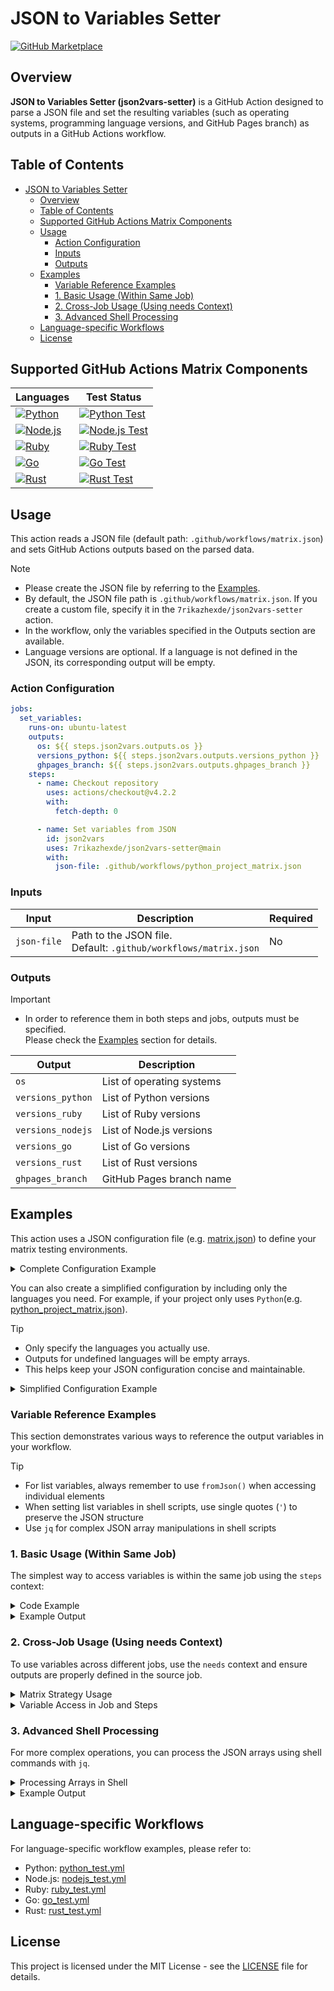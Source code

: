 # JSON to Variables Setter

[![GitHub Marketplace](https://img.shields.io/badge/Marketplace-JSON%20to%20Variables%20Setter-green?colorA=24292e&colorB=3fb950&logo=github)](https://github.com/marketplace/actions/json-to-variables-setter)

## Overview

**JSON to Variables Setter (json2vars-setter)** is a GitHub Action designed to parse a JSON file and set the resulting variables (such as operating systems, programming language versions, and GitHub Pages branch) as outputs in a GitHub Actions workflow.

## Table of Contents

- [JSON to Variables Setter](#json-to-variables-setter)
  - [Overview](#overview)
  - [Table of Contents](#table-of-contents)
  - [Supported GitHub Actions Matrix Components](#supported-github-actions-matrix-components)
  - [Usage](#usage)
    - [Action Configuration](#action-configuration)
    - [Inputs](#inputs)
    - [Outputs](#outputs)
  - [Examples](#examples)
    - [Variable Reference Examples](#variable-reference-examples)
    - [1. Basic Usage (Within Same Job)](#1-basic-usage-within-same-job)
    - [2. Cross-Job Usage (Using needs Context)](#2-cross-job-usage-using-needs-context)
    - [3. Advanced Shell Processing](#3-advanced-shell-processing)
  - [Language-specific Workflows](#language-specific-workflows)
  - [License](#license)

## Supported GitHub Actions Matrix Components

| Languages | Test Status |
|-------|-------|
| [![Python](https://img.shields.io/badge/Python-3776AB?style=flat&logo=python&logoColor=white)](.github/workflows/python_test.yml) | [![Python Test](https://img.shields.io/endpoint?url=https://gist.githubusercontent.com/7rikazhexde/26cb492ab0cfff920c516a622b2bfa44/raw/python-test-badge.json&cacheSeconds=0)](https://github.com/7rikazhexde/json2vars-setter/actions/workflows/python_test.yml) |
| [![Node.js](https://img.shields.io/badge/Node.js-339933?style=flat&logo=node.js&logoColor=white)](.github/workflows/nodejs_test.yml) | [![Node.js Test](https://img.shields.io/endpoint?url=https://gist.githubusercontent.com/7rikazhexde/11f46ff9ef47d3362dabe767255b0d9e/raw/nodejs-test-badge.json&cacheSeconds=0)](https://github.com/7rikazhexde/json2vars-setter/actions/workflows/nodejs_test.yml) |
| [![Ruby](https://img.shields.io/badge/Ruby-CC342D?style=flat&logo=ruby&logoColor=white)](.github/workflows/ruby_test.yml) | [![Ruby Test](https://img.shields.io/endpoint?url=https://gist.githubusercontent.com/7rikazhexde/511ba5b5711e66c507292ba00cf0a219/raw/ruby-test-badge.json&cacheSeconds=0)](https://github.com/7rikazhexde/json2vars-setter/actions/workflows/ruby_test.yml) |
| [![Go](https://img.shields.io/badge/Go-00ADD8?style=flat&logo=go&logoColor=white)](.github/workflows/go_test.yml) | [![Go Test](https://img.shields.io/endpoint?url=https://gist.githubusercontent.com/7rikazhexde/c334da204406866563668140885d170e/raw/go-test-badge.json&cacheSeconds=0)](https://github.com/7rikazhexde/json2vars-setter/actions/workflows/go_test.yml) |
| [![Rust](https://img.shields.io/badge/Rust-000000?style=flat&logo=rust&logoColor=white)](.github/workflows/rust_test.yml) | [![Rust Test](https://img.shields.io/endpoint?url=https://gist.githubusercontent.com/7rikazhexde/5e160d06cfffd42a8f0e4ae6e8e8f025/raw/rust-test-badge.json&cacheSeconds=0)](https://github.com/7rikazhexde/json2vars-setter/actions/workflows/rust_test.yml) |

## Usage

This action reads a JSON file (default path: `.github/workflows/matrix.json`) and sets GitHub Actions outputs based on the parsed data.

> [!NOTE]
> - Please create the JSON file by referring to the [Examples](#examples).
> - By default, the JSON file path is `.github/workflows/matrix.json`. If you create a custom file, specify it in the `7rikazhexde/json2vars-setter` action.
> - In the workflow, only the variables specified in the Outputs section are available.
> - Language versions are optional. If a language is not defined in the JSON, its corresponding output will be empty.

### Action Configuration

```yml
jobs:
  set_variables:
    runs-on: ubuntu-latest
    outputs:
      os: ${{ steps.json2vars.outputs.os }}
      versions_python: ${{ steps.json2vars.outputs.versions_python }}
      ghpages_branch: ${{ steps.json2vars.outputs.ghpages_branch }}
    steps:
      - name: Checkout repository
        uses: actions/checkout@v4.2.2
        with:
          fetch-depth: 0

      - name: Set variables from JSON
        id: json2vars
        uses: 7rikazhexde/json2vars-setter@main
        with:
          json-file: .github/workflows/python_project_matrix.json
```

### Inputs

| Input             | Description                                                        | Required |
|-------------------|--------------------------------------------------------------------|----------|
| `json-file`       | Path to the JSON file.<br>Default: `.github/workflows/matrix.json` | No       |

### Outputs

> [!IMPORTANT]  
> - In order to reference them in both steps and jobs, outputs must be specified.<br>Please check the [Examples](#examples) section for details.

| Output            | Description                |
|-------------------|----------------------------|
| `os`              | List of operating systems  |
| `versions_python` | List of Python versions    |
| `versions_ruby`   | List of Ruby versions      |
| `versions_nodejs` | List of Node.js versions   |
| `versions_go`     | List of Go versions        |
| `versions_rust`   | List of Rust versions      |
| `ghpages_branch`  | GitHub Pages branch name   |

## Examples

This action uses a JSON configuration file (e.g. [matrix.json](.github/workflows/matrix.json)) to define your matrix testing environments.

<details>
<summary>Complete Configuration Example</summary>

```json
{
    "os": [
        "ubuntu-latest",
        "windows-latest",
        "macos-latest"
    ],
    "versions": {
        "python": [
            "3.10",
            "3.11",
            "3.12",
            "3.13"
        ],
        "ruby": [
            "3.0.6",
            "3.1.6",
            "3.2.6"
        ],
        "nodejs": [
            "16",
            "18",
            "20"
        ],
        "go": [
            "1.21.0",
            "1.22.0"
        ],
        "rust": [
            "1.75.0",
            "1.76.0",
            "stable"
        ]
    },
    "ghpages_branch": "gh-pages"
}
```

</details>

You can also create a simplified configuration by including only the languages you need. For example, if your project only uses `Python`(e.g. [python_project_matrix.json](.github/workflows/python_project_matrix.json)).

> [!TIP]
> - Only specify the languages you actually use.
> - Outputs for undefined languages will be empty arrays.
> - This helps keep your JSON configuration concise and maintainable.

<details>
<summary>Simplified Configuration Example</summary>

```jsonc
{
    "os": [
        "ubuntu-latest",
        "windows-latest",
        "macos-latest"
    ],
    "versions": {
        "python": [
            "3.10",
            "3.11",
            "3.12",
            "3.13"
        ]
        // Other language versions can be omitted if not used
    },
    "ghpages_branch": "gh-pages"
}
```

</details>

### Variable Reference Examples

This section demonstrates various ways to reference the output variables in your workflow.

> [!TIP]
> - For list variables, always remember to use `fromJson()` when accessing individual elements
> - When setting list variables in shell scripts, use single quotes (`'`) to preserve the JSON structure
> - Use `jq` for complex JSON array manipulations in shell scripts

### 1. Basic Usage (Within Same Job)

The simplest way to access variables is within the same job using the `steps` context:

<details>
<summary>Code Example</summary>

```yaml
jobs:
  set_variables:
    runs-on: ubuntu-latest
    outputs:
      os: ${{ steps.json2vars.outputs.os }}
      versions_python: ${{ steps.json2vars.outputs.versions_python }}
      ghpages_branch: ${{ steps.json2vars.outputs.ghpages_branch }}

    steps:
      - name: Checkout repository
        uses: actions/checkout@v4.2.2
        with:
          fetch-depth: 0

      - name: Set variables from JSON
        id: json2vars
        uses: 7rikazhexde/json2vars-setter@main
        with:
          json-file: .github/workflows/python_project_matrix.json

      - name: Access Variables
        run: |
          # Direct access to list variables from json2vars output
          echo "os: ${{ steps.json2vars.outputs.os }}"
          echo "versions_python: ${{ steps.json2vars.outputs.versions_python }}"

          # Access individual elements from json2vars output
          echo "First OS: ${{ fromJson(steps.json2vars.outputs.os)[0] }}"
          echo "First Python version: ${{ fromJson(steps.json2vars.outputs.versions_python)[0] }}"

          # Access non-list variables from json2vars output
          echo "Branch: ${{ steps.json2vars.outputs.ghpages_branch }}"
```

</details>

<details>
<summary>Example Output</summary>

```bash
os: ["ubuntu-latest", "windows-latest", "macos-latest"]
versions_python: ["3.10", "3.11", "3.12", "3.13"]
First OS: ubuntu-latest
First Python version: 3.10
Branch: ghpages
```

</details>

### 2. Cross-Job Usage (Using needs Context)

To use variables across different jobs, use the `needs` context and ensure outputs are properly defined in the source job.

<details>
<summary>Matrix Strategy Usage</summary>

```yaml
  test_job_2:
    needs: set_variables
    strategy:
      matrix:
        os: ${{ fromJson(needs.set_variables.outputs.os) }}
        python-version: ${{ fromJson(needs.set_variables.outputs.versions_python) }}
    runs-on: ${{ matrix.os }}
    steps:
      - name: Checkout repository
        uses: actions/checkout@v4.2.2
        with:
          fetch-depth: 0
      - name: Set up Python
        uses: actions/setup-python@v5.3.0
        with:
          python-version: ${{ matrix.python-version }}
```

</details>

<details>
<summary>Variable Access in Job and Steps</summary>

```yaml
  test_job_3:
    needs: set_variables
    # Referenced from output variables from set_variables job (e.g. runs-on: ubuntu-latest)
    runs-on: ${{ fromJson(needs.set_variables.outputs.os)[0] }}
    steps:
      - name: Access Variables
        run: |
          # Non-list variables
          branch="${{ needs.set_variables.outputs.ghpages_branch }}"

          # List variables (note the single quotes)
          os='${{ needs.set_variables.outputs.os }}'
          versions_python='${{ needs.set_variables.outputs.versions_python }}'

          # Individual elements
          first_os="${{ fromJson(needs.set_variables.outputs.os)[0] }}"
          first_version="${{ fromJson(needs.set_variables.outputs.versions_python)[0] }}"
```

</details>

### 3. Advanced Shell Processing

For more complex operations, you can process the JSON arrays using shell commands with `jq`.

<details>
<summary>Processing Arrays in Shell</summary>

```yaml
  test_job_4:
    needs: set_variables
    steps:
      - name: Process Variables
        run: |
          # Convert JSON arrays to space-separated lists
          os_list=$(echo '${{ needs.set_variables.outputs.os }}' | jq -r '.[]' | tr '\n' ' ' | sed 's/ $//')
          versions_list=$(echo '${{ needs.set_variables.outputs.versions_python }}' | jq -r '.[]' | tr '\n' ' ' | sed 's/ $//')

          # Example: Generate combinations
          for os in ${os_list}; do
            for version in ${versions_list}; do
              echo "OS: ${os}, Python Version: ${version}"
            done
          done
```

</details>

<details>
<summary>Example Output</summary>

```bash
OS: ubuntu-latest, Python Version: 3.10
OS: ubuntu-latest, Python Version: 3.11
OS: ubuntu-latest, Python Version: 3.12
OS: ubuntu-latest, Python Version: 3.13
OS: windows-latest, Python Version: 3.10
OS: windows-latest, Python Version: 3.11
OS: windows-latest, Python Version: 3.12
OS: windows-latest, Python Version: 3.13
OS: macos-latest, Python Version: 3.10
OS: macos-latest, Python Version: 3.11
OS: macos-latest, Python Version: 3.12
OS: macos-latest, Python Version: 3.13
```

</details>

## Language-specific Workflows

For language-specific workflow examples, please refer to:

- Python: [python_test.yml](.github/workflows/python_test.yml)
- Node.js: [nodejs_test.yml](.github/workflows/nodejs_test.yml)
- Ruby: [ruby_test.yml](.github/workflows/ruby_test.yml)
- Go: [go_test.yml](.github/workflows/go_test.yml)
- Rust: [rust_test.yml](.github/workflows/rust_test.yml)

## License

This project is licensed under the MIT License - see the [LICENSE](LICENSE) file for details.
